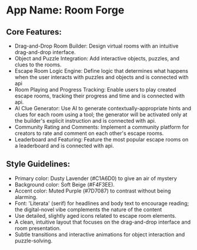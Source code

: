 # **App Name**: Room Forge

## Core Features:

- Drag-and-Drop Room Builder: Design virtual rooms with an intuitive drag-and-drop interface.
- Object and Puzzle Integration: Add interactive objects, puzzles, and clues to the rooms.
- Escape Room Logic Engine: Define logic that determines what happens when the user interacts with puzzles and objects and is connected with api
- Room Playing and Progress Tracking: Enable users to play created escape rooms, tracking their progress and time and is connected with api.
- AI Clue Generator: Use AI to generate contextually-appropriate hints and clues for each room using a tool; the generator will be activated only at the builder's explicit instruction and is connected with api.
- Community Rating and Comments: Implement a community platform for creators to rate and comment on each other's escape rooms.
- Leaderboard and Featuring: Feature the most popular escape rooms on a leaderboard and is connected with api.

## Style Guidelines:

- Primary color: Dusty Lavender (#C1A6D0) to give an air of mystery
- Background color: Soft Beige (#F4F3EE).
- Accent color: Muted Purple (#7D7087) to contrast without being alarming.
- Font: 'Literata' (serif) for headlines and body text to encourage reading; the digital-novel vibe complements the nature of the content
- Use detailed, slightly aged icons related to escape room elements.
- A clean, intuitive layout that focuses on the drag-and-drop interface and room presentation.
- Subtle transitions and interactive animations for object interaction and puzzle-solving.